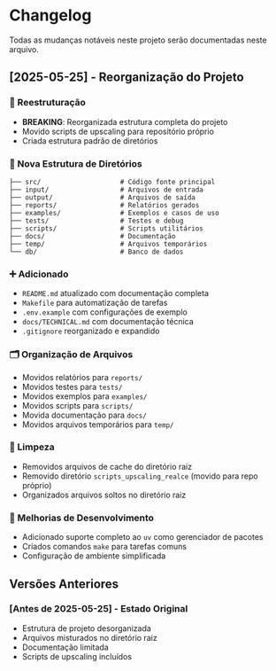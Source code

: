 # Changelog

Todas as mudanças notáveis neste projeto serão documentadas neste arquivo.

## [2025-05-25] - Reorganização do Projeto

### 🔄 Reestruturação
- **BREAKING**: Reorganizada estrutura completa do projeto
- Movido scripts de upscaling para repositório próprio
- Criada estrutura padrão de diretórios

### 📁 Nova Estrutura de Diretórios
```
├── src/                    # Código fonte principal
├── input/                  # Arquivos de entrada
├── output/                 # Arquivos de saída
├── reports/                # Relatórios gerados
├── examples/               # Exemplos e casos de uso
├── tests/                  # Testes e debug
├── scripts/                # Scripts utilitários
├── docs/                   # Documentação
├── temp/                   # Arquivos temporários
└── db/                     # Banco de dados
```

### ➕ Adicionado
- `README.md` atualizado com documentação completa
- `Makefile` para automatização de tarefas
- `.env.example` com configurações de exemplo
- `docs/TECHNICAL.md` com documentação técnica
- `.gitignore` reorganizado e expandido

### 🗂️ Organização de Arquivos
- Movidos relatórios para `reports/`
- Movidos testes para `tests/`
- Movidos exemplos para `examples/`
- Movidos scripts para `scripts/`
- Movida documentação para `docs/`
- Movidos arquivos temporários para `temp/`

### 🧹 Limpeza
- Removidos arquivos de cache do diretório raiz
- Removido diretório `scripts_upscaling_realce` (movido para repo próprio)
- Organizados arquivos soltos no diretório raiz

### 🔧 Melhorias de Desenvolvimento
- Adicionado suporte completo ao `uv` como gerenciador de pacotes
- Criados comandos `make` para tarefas comuns
- Configuração de ambiente simplificada

## Versões Anteriores

### [Antes de 2025-05-25] - Estado Original
- Estrutura de projeto desorganizada
- Arquivos misturados no diretório raiz
- Documentação limitada
- Scripts de upscaling incluídos
